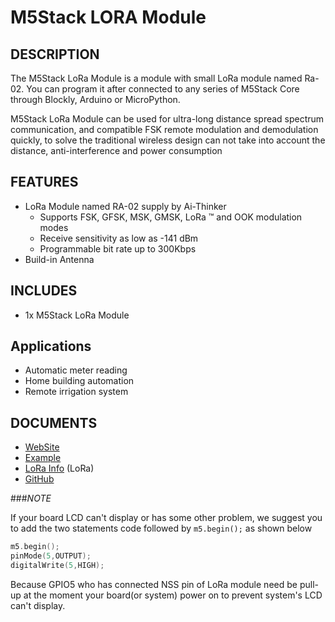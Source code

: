 # M5Stack LORA Module

## DESCRIPTION

The M5Stack LoRa Module is a module with small LoRa module named Ra-02. You can program it after connected to any series of M5Stack Core through Blockly, Arduino or MicroPython.

M5Stack LoRa Module can be used for ultra-long distance spread spectrum communication, and compatible FSK remote modulation and demodulation quickly, to solve the traditional wireless design can not take into account the distance, anti-interference and power consumption

## FEATURES

- LoRa Module named RA-02 supply by Ai-Thinker 
  + Supports FSK, GFSK, MSK, GMSK, LoRa ™ and OOK modulation modes
  + Receive sensitivity as low as -141 dBm
  + Programmable bit rate up to 300Kbps
- Build-in Antenna

## INCLUDES

- 1x M5Stack LoRa Module

## Applications

- Automatic meter reading 
- Home building automation
- Remote irrigation system

## DOCUMENTS

- [WebSite](https://m5stack.com)
- [Example](https://github.com/m5stack/M5Stack/tree/master/examples/Modules/Lora)
- [LoRa Info](http://wiki.ai-thinker.com/lora) (LoRa)
- [GitHub](https://github.com/m5stack/M5Stack)

###*NOTE*

If your board LCD can't display or has some other problem, we suggest you to add the two statements code followed by `m5.begin();` as shown below

```cpp
m5.begin();
pinMode(5,OUTPUT);
digitalWrite(5,HIGH);
```

Because GPIO5 who has connected NSS pin of LoRa module need be pull-up at the moment your board(or system) power on to prevent system's LCD can't display. 